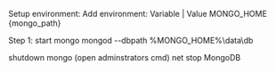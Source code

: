 Setup environment:
Add environment:
Variable    | Value
MONGO_HOME    {mongo_path}

Step 1: start mongo
mongod --dbpath %MONGO_HOME%\data\db




shutdown mongo (open adminstrators cmd)
net stop MongoDB